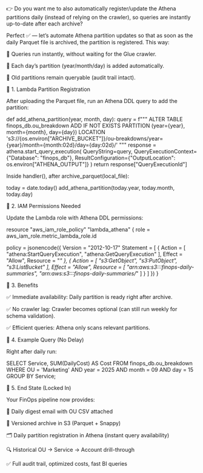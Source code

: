 👉 Do you want me to also automatically register/update the Athena partitions daily (instead of relying on the crawler), so queries are instantly up-to-date after each archive?

Perfect ✅ — let’s automate Athena partition updates so that as soon as the daily Parquet file is archived, the partition is registered. This way:

🚀 Queries run instantly, without waiting for the Glue crawler.

📂 Each day’s partition (year/month/day) is added automatically.

📝 Old partitions remain queryable (audit trail intact).

🔹 1. Lambda Partition Registration

After uploading the Parquet file, run an Athena DDL query to add the partition:

def add_athena_partition(year, month, day):
    query = f"""
    ALTER TABLE finops_db.ou_breakdown
    ADD IF NOT EXISTS PARTITION (year={year}, month={month}, day={day})
    LOCATION 's3://{os.environ["ARCHIVE_BUCKET"]}/ou-breakdowns/year={year}/month={month:02d}/day={day:02d}/'
    """
    response = athena.start_query_execution(
        QueryString=query,
        QueryExecutionContext={"Database": "finops_db"},
        ResultConfiguration={"OutputLocation": os.environ["ATHENA_OUTPUT"]}
    )
    return response["QueryExecutionId"]


Inside handler(), after archive_parquet(local_file):

today = date.today()
add_athena_partition(today.year, today.month, today.day)


🔹 2. IAM Permissions Needed

Update the Lambda role with Athena DDL permissions:

resource "aws_iam_role_policy" "lambda_athena" {
  role = aws_iam_role.metric_lambda_role.id

  policy = jsonencode({
    Version = "2012-10-17"
    Statement = [
      {
        Action = [
          "athena:StartQueryExecution",
          "athena:GetQueryExecution"
        ],
        Effect   = "Allow",
        Resource = "*"
      },
      {
        Action = [
          "s3:GetObject",
          "s3:PutObject",
          "s3:ListBucket"
        ],
        Effect   = "Allow",
        Resource = [
          "arn:aws:s3:::finops-daily-summaries",
          "arn:aws:s3:::finops-daily-summaries/*"
        ]
      }
    ]
  })
}


🔹 3. Benefits

✅ Immediate availability: Daily partition is ready right after archive.

✅ No crawler lag: Crawler becomes optional (can still run weekly for schema validation).

✅ Efficient queries: Athena only scans relevant partitions.

🔹 4. Example Query (No Delay)

Right after daily run:

SELECT Service, SUM(DailyCost) AS Cost
FROM finops_db.ou_breakdown
WHERE OU = 'Marketing'
  AND year = 2025
  AND month = 09
  AND day = 15
GROUP BY Service;

🔹 5. End State (Locked In)

Your FinOps pipeline now provides:

📧 Daily digest email with OU CSV attached

📂 Versioned archive in S3 (Parquet + Snappy)

🗂 Daily partition registration in Athena (instant query availability)

🔍 Historical OU → Service → Account drill-through

✅ Full audit trail, optimized costs, fast BI queries

